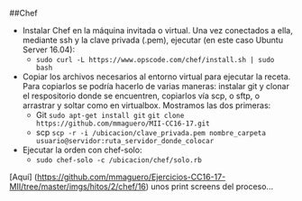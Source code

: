 ##Chef

+ Instalar Chef en la máquina invitada o virtual. Una vez conectados a ella, mediante ssh y la clave privada (.pem), ejecutar (en este caso Ubuntu Server 16.04):
  - ``` sudo curl -L https://www.opscode.com/chef/install.sh | sudo bash ```
+ Copiar los archivos necesarios al entorno virtual para ejecutar la receta. Para copiarlos se podría hacerlo de varias maneras: instalar git y clonar el respositorio donde se encuentren, copiarlos vía scp, o sftp, o arrastrar y soltar como en virtualbox. Mostramos las dos primeras:
  - Git 
``` sudo apt-get install git ```
``` git clone https://github.com/mmaguero/MII-CC16-17.git ```
  - scp
``` scp -r -i /ubicacion/clave_privada.pem nombre_carpeta usuario@servidor:ruta_servidor_donde_colocar ```
+ Ejecutar la orden con chef-solo:
  - ``` sudo chef-solo -c /ubicacion/chef/solo.rb ```

[Aquí] (https://github.com/mmaguero/Ejercicios-CC16-17-MII/tree/master/imgs/hitos/2/chef/16) unos print screens del proceso...
